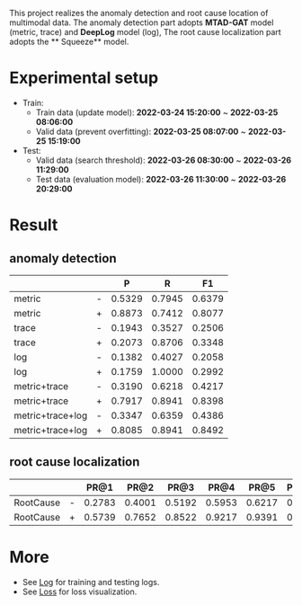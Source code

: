 This project realizes the anomaly detection and root cause location of multimodal data. The anomaly detection part
adopts **MTAD-GAT** model (metric, trace) and **DeepLog** model (log), The root cause localization part adopts the **
Squeeze** model.

# Experimental setup

- Train:
    - Train data (update model): **2022-03-24 15:20:00** ~ **2022-03-25 08:06:00**
    - Valid data (prevent overfitting): **2022-03-25 08:07:00** ~ **2022-03-25 15:19:00**
- Test:
    - Valid data (search threshold): **2022-03-26 08:30:00** ~ **2022-03-26 11:29:00**
    - Test data (evaluation model): **2022-03-26 11:30:00** ~ **2022-03-26 20:29:00**

# Result
## anomaly detection

|                 |     | P    | R    | F1     |
|-----------------|-----|------|------|--------|
| metric          | -   | 0.5329 | 0.7945 | 0.6379 |
| metric          | +   | 0.8873 | 0.7412 | 0.8077 |
| trace           | -   | 0.1943 | 0.3527 | 0.2506 |
| trace           | +   | 0.2073 | 0.8706 | 0.3348 |
| log             | -   | 0.1382 | 0.4027 | 0.2058 |
| log             | +   | 0.1759 | 1.0000 | 0.2992 |
| metric+trace    | -   | 0.3190 | 0.6218 | 0.4217 |
| metric+trace    | +   | 0.7917 | 0.8941 | 0.8398 |
| metric+trace+log | -   |0.3347|0.6359| 0.4386 |
| metric+trace+log | +   |0.8085|0.8941| 0.8492 |

## root cause localization

| |     |PR@1|PR@2|PR@3|PR@4|PR@5|PR@Avg|
|----|-----|----|----|----|----|----|----|
|RootCause| -   |0.2783|0.4001|0.5192|0.5953|0.6217|0.4829|
|RootCause| +   |0.5739|0.7652|0.8522|0.9217|0.9391|0.8104|

# More

- See [Log](./log.md) for training and testing logs.
- See [Loss](./result/img/) for loss visualization.